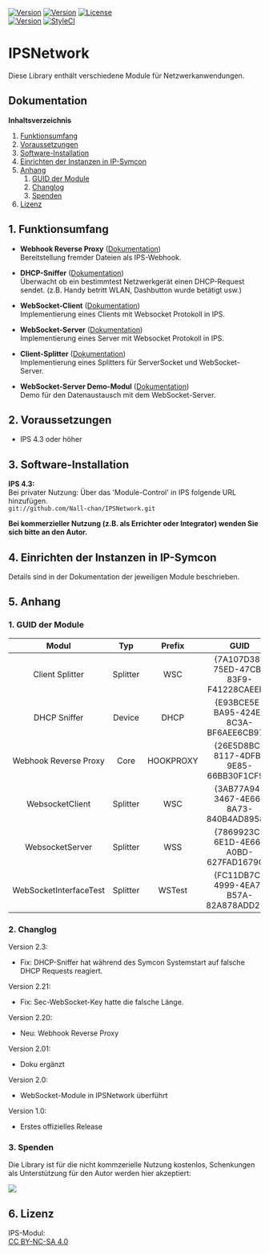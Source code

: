 [![Version](https://img.shields.io/badge/Symcon-PHPModul-red.svg)](https://www.symcon.de/service/dokumentation/entwicklerbereich/sdk-tools/sdk-php/)
[![Version](https://img.shields.io/badge/Modul%20Version-2.3-blue.svg)]()
[![License](https://img.shields.io/badge/License-CC%20BY--NC--SA%204.0-green.svg)](https://creativecommons.org/licenses/by-nc-sa/4.0/)  
[![Version](https://img.shields.io/badge/Symcon%20Version-4.3%20%3E-green.svg)](https://www.symcon.de/forum/threads/30857-IP-Symcon-4-3-%28Stable%29-Changelog)
[![StyleCI](https://styleci.io/repos/104255893/shield?style=flat)](https://styleci.io/repos/104255893)  

# IPSNetwork
Diese Library enthält verschiedene Module für Netzwerkanwendungen.  

## Dokumentation

**Inhaltsverzeichnis**

1. [Funktionsumfang](#1-funktionsumfang)  
2. [Voraussetzungen](#2-voraussetzungen)  
3. [Software-Installation](#3-software-installation) 
4. [Einrichten der Instanzen in IP-Symcon](#4-einrichten-der-instanzen-in-ip-symcon)
5. [Anhang](#5-anhang)  
    1. [GUID der Module](#1-guid-der-module)
    2. [Changlog](#2-changlog)
    3. [Spenden](#3-spenden)
6. [Lizenz](#6-lizenz)

## 1. Funktionsumfang

- __Webhook Reverse Proxy__ ([Dokumentation](HookReverseProxy))  
	Bereitstellung fremder Dateien als IPS-Webhook.    

- __DHCP-Sniffer__ ([Dokumentation](DHCPSniffer))  
	Überwacht ob ein bestimmtest Netzwerkgerät einen DHCP-Request sendet. (z.B. Handy betritt WLAN, Dashbutton wurde betätigt usw.)  

- __WebSocket-Client__ ([Dokumentation](WebSocketClient))  
	Implementierung eines Clients mit Websocket Protokoll in IPS.  

- __WebSocket-Server__ ([Dokumentation](WebSocketServer))  
	Implementierung eines Server mit Websocket Protokoll in IPS.  

- __Client-Splitter__ ([Dokumentation](ClientSplitter))  
	Implementierung eines Splitters für ServerSocket und WebSocket-Server.  

- __WebSocket-Server Demo-Modul__ ([Dokumentation](WebSocketServerIfTest))  
	Demo für den Datenaustausch mit dem WebSocket-Server.  

## 2. Voraussetzungen

 - IPS 4.3 oder höher  

## 3. Software-Installation

**IPS 4.3:**  
   Bei privater Nutzung: Über das 'Module-Control' in IPS folgende URL hinzufügen.  
    `git://github.com/Nall-chan/IPSNetwork.git`  

   **Bei kommerzieller Nutzung (z.B. als Errichter oder Integrator) wenden Sie sich bitte an den Autor.**  

## 4. Einrichten der Instanzen in IP-Symcon

Details sind in der Dokumentation der jeweiligen Module beschrieben.  

## 5. Anhang

###  1. GUID der Module

| Modul                  | Typ      | Prefix    | GUID                                   |
| :--------------------: | :------: | :-------: | :------------------------------------: |
| Client Splitter        | Splitter | WSC       | {7A107D38-75ED-47CB-83F9-F41228CAEEFA} |
| DHCP Sniffer           | Device   | DHCP      | {E93BCE5E-BA95-424E-8C3A-BF6AEE6CB976} |
| Webhook Reverse Proxy  | Core     | HOOKPROXY | {26E5D8BC-8117-4DFB-9E85-66BB30F1CF95} |
| WebsocketClient        | Splitter | WSC       | {3AB77A94-3467-4E66-8A73-840B4AD89582} |
| WebsocketServer        | Splitter | WSS       | {7869923C-6E1D-4E66-A0BD-627FAD1679C2} |
| WebSocketInterfaceTest | Splitter | WSTest    | {FC11DB7C-4999-4EA7-B57A-82A878ADD273} |

### 2. Changlog

Version 2.3:  
 - Fix: DHCP-Sniffer hat während des Symcon Systemstart auf falsche DHCP Requests reagiert.

Version 2.21:  
 - Fix: Sec-WebSocket-Key hatte die falsche Länge.    

Version 2.20:  
 - Neu: Webhook Reverse Proxy  

Version 2.01:  
 - Doku ergänzt  

Version 2.0:  
 - WebSocket-Module in IPSNetwork überführt  

Version 1.0:  
 - Erstes offizielles Release  

### 3. Spenden  
  
  Die Library ist für die nicht kommzerielle Nutzung kostenlos, Schenkungen als Unterstützung für den Autor werden hier akzeptiert:  

<a href="https://www.paypal.com/cgi-bin/webscr?cmd=_s-xclick&hosted_button_id=G2SLW2MEMQZH2" target="_blank"><img src="https://www.paypalobjects.com/de_DE/DE/i/btn/btn_donate_LG.gif" border="0" /></a>

## 6. Lizenz

  IPS-Modul:  
  [CC BY-NC-SA 4.0](https://creativecommons.org/licenses/by-nc-sa/4.0/)  
 
